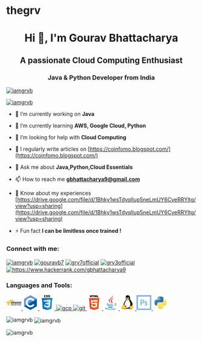 # thegrv
<h1 align="center">Hi 👋, I'm Gourav Bhattacharya</h1>
<h2 align="center">A passionate Cloud Computing Enthusiast </h2>
 <h3 align="center">Java & Python Developer from India</h3>

<p align="left"> <a href="https://github.com/ryo-ma/github-profile-trophy"><img src="https://github-profile-trophy.vercel.app/?username=iamgrvb" alt="iamgrvb" /></a> </p>

<p align="left"> <a href="https://twitter.com/iamgrvb" target="blank"><img src="https://img.shields.io/twitter/follow/iamgrvb?logo=twitter&style=for-the-badge" alt="iamgrvb" /></a> </p>

- 🔭 I’m currently working on **Java**

- 🌱 I’m currently learning **AWS, Google Cloud, Python**

- 🤝 I’m looking for help with **Cloud Computing**

- 📝 I regularly write articles on [https://coinfomo.blogspot.com/](https://coinfomo.blogspot.com/)

- 💬 Ask me about **Java,Python,Cloud Essentials**

- 📫 How to reach me **gbhattacharya9@gmail.com**

- 📄 Know about my experiences [https://drive.google.com/file/d/1Bhky1wsTdyqllup5neLmUY6CveRRYltg/view?usp=sharing](https://drive.google.com/file/d/1Bhky1wsTdyqllup5neLmUY6CveRRYltg/view?usp=sharing)

- ⚡ Fun fact **I can be limitless once trained !**

<h3 align="left">Connect with me:</h3>
<p align="left">
<a href="https://twitter.com/iamgrvb" target="blank"><img align="center" src="https://raw.githubusercontent.com/rahuldkjain/github-profile-readme-generator/master/src/images/icons/Social/twitter.svg" alt="iamgrvb" height="30" width="40" /></a>
<a href="https://linkedin.com/in/gouravb7" target="blank"><img align="center" src="https://raw.githubusercontent.com/rahuldkjain/github-profile-readme-generator/master/src/images/icons/Social/linked-in-alt.svg" alt="gouravb7" height="30" width="40" /></a>
<a href="https://fb.com/grv7official" target="blank"><img align="center" src="https://raw.githubusercontent.com/rahuldkjain/github-profile-readme-generator/master/src/images/icons/Social/facebook.svg" alt="grv7official" height="30" width="40" /></a>
<a href="https://instagram.com/grv3official" target="blank"><img align="center" src="https://raw.githubusercontent.com/rahuldkjain/github-profile-readme-generator/master/src/images/icons/Social/instagram.svg" alt="grv3official" height="30" width="40" /></a>
<a href="https://www.hackerrank.com/https://www.hackerrank.com/gbhattacharya9" target="blank"><img align="center" src="https://raw.githubusercontent.com/rahuldkjain/github-profile-readme-generator/master/src/images/icons/Social/hackerrank.svg" alt="https://www.hackerrank.com/gbhattacharya9" height="30" width="40" /></a>
</p>

<h3 align="left">Languages and Tools:</h3>
<p align="left"> <a href="https://aws.amazon.com" target="_blank"> <img src="https://raw.githubusercontent.com/devicons/devicon/master/icons/amazonwebservices/amazonwebservices-original-wordmark.svg" alt="aws" width="40" height="40"/> </a> <a href="https://www.cprogramming.com/" target="_blank"> <img src="https://raw.githubusercontent.com/devicons/devicon/master/icons/c/c-original.svg" alt="c" width="40" height="40"/> </a> <a href="https://www.w3schools.com/css/" target="_blank"> <img src="https://raw.githubusercontent.com/devicons/devicon/master/icons/css3/css3-original-wordmark.svg" alt="css3" width="40" height="40"/> </a> <a href="https://cloud.google.com" target="_blank"> <img src="https://www.vectorlogo.zone/logos/google_cloud/google_cloud-icon.svg" alt="gcp" width="40" height="40"/> </a> <a href="https://git-scm.com/" target="_blank"> <img src="https://www.vectorlogo.zone/logos/git-scm/git-scm-icon.svg" alt="git" width="40" height="40"/> </a> <a href="https://www.w3.org/html/" target="_blank"> <img src="https://raw.githubusercontent.com/devicons/devicon/master/icons/html5/html5-original-wordmark.svg" alt="html5" width="40" height="40"/> </a> <a href="https://www.java.com" target="_blank"> <img src="https://raw.githubusercontent.com/devicons/devicon/master/icons/java/java-original.svg" alt="java" width="40" height="40"/> </a> <a href="https://www.linux.org/" target="_blank"> <img src="https://raw.githubusercontent.com/devicons/devicon/master/icons/linux/linux-original.svg" alt="linux" width="40" height="40"/> </a> <a href="https://www.photoshop.com/en" target="_blank"> <img src="https://raw.githubusercontent.com/devicons/devicon/master/icons/photoshop/photoshop-line.svg" alt="photoshop" width="40" height="40"/> </a> <a href="https://www.python.org" target="_blank"> <img src="https://raw.githubusercontent.com/devicons/devicon/master/icons/python/python-original.svg" alt="python" width="40" height="40"/> </a> </p>

<p><img align="left" src="https://github-readme-stats.vercel.app/api/top-langs?username=iamgrvb&show_icons=true&locale=en&layout=compact" alt="iamgrvb" /></p>

<p>&nbsp;<img align="center" src="https://github-readme-stats.vercel.app/api?username=iamgrvb&show_icons=true&locale=en" alt="iamgrvb" /></p>

<p><img align="center" src="https://github-readme-streak-stats.herokuapp.com/?user=iamgrvb&" alt="iamgrvb" /></p>
